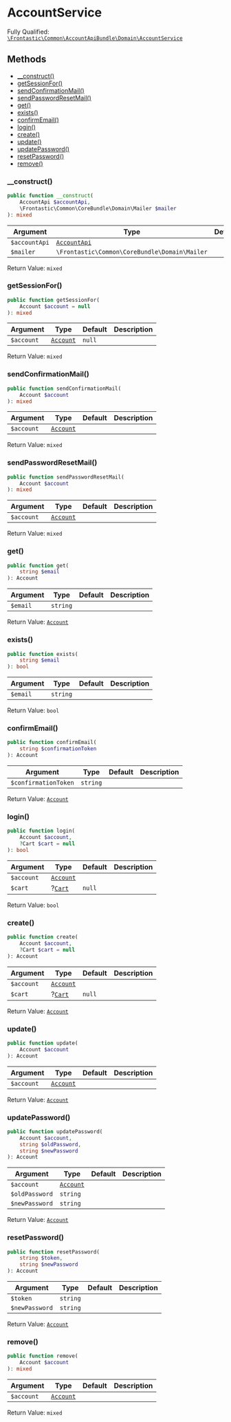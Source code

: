#  AccountService

Fully Qualified: [`\Frontastic\Common\AccountApiBundle\Domain\AccountService`](../../../../src/php/AccountApiBundle/Domain/AccountService.php)




## Methods

* [__construct()](#construct)
* [getSessionFor()](#getsessionfor)
* [sendConfirmationMail()](#sendconfirmationmail)
* [sendPasswordResetMail()](#sendpasswordresetmail)
* [get()](#get)
* [exists()](#exists)
* [confirmEmail()](#confirmemail)
* [login()](#login)
* [create()](#create)
* [update()](#update)
* [updatePassword()](#updatepassword)
* [resetPassword()](#resetpassword)
* [remove()](#remove)


### __construct()


```php
public function __construct(
    AccountApi $accountApi,
    \Frontastic\Common\CoreBundle\Domain\Mailer $mailer
): mixed
```






Argument|Type|Default|Description
--------|----|-------|-----------
`$accountApi`|[`AccountApi`](AccountApi.md)||
`$mailer`|`\Frontastic\Common\CoreBundle\Domain\Mailer`||

Return Value: `mixed`

### getSessionFor()


```php
public function getSessionFor(
    Account $account = null
): mixed
```






Argument|Type|Default|Description
--------|----|-------|-----------
`$account`|[`Account`](Account.md)|`null`|

Return Value: `mixed`

### sendConfirmationMail()


```php
public function sendConfirmationMail(
    Account $account
): mixed
```






Argument|Type|Default|Description
--------|----|-------|-----------
`$account`|[`Account`](Account.md)||

Return Value: `mixed`

### sendPasswordResetMail()


```php
public function sendPasswordResetMail(
    Account $account
): mixed
```






Argument|Type|Default|Description
--------|----|-------|-----------
`$account`|[`Account`](Account.md)||

Return Value: `mixed`

### get()


```php
public function get(
    string $email
): Account
```






Argument|Type|Default|Description
--------|----|-------|-----------
`$email`|`string`||

Return Value: [`Account`](Account.md)

### exists()


```php
public function exists(
    string $email
): bool
```






Argument|Type|Default|Description
--------|----|-------|-----------
`$email`|`string`||

Return Value: `bool`

### confirmEmail()


```php
public function confirmEmail(
    string $confirmationToken
): Account
```






Argument|Type|Default|Description
--------|----|-------|-----------
`$confirmationToken`|`string`||

Return Value: [`Account`](Account.md)

### login()


```php
public function login(
    Account $account,
    ?Cart $cart = null
): bool
```






Argument|Type|Default|Description
--------|----|-------|-----------
`$account`|[`Account`](Account.md)||
`$cart`|?[`Cart`](../../CartApiBundle/Domain/Cart.md)|`null`|

Return Value: `bool`

### create()


```php
public function create(
    Account $account,
    ?Cart $cart = null
): Account
```






Argument|Type|Default|Description
--------|----|-------|-----------
`$account`|[`Account`](Account.md)||
`$cart`|?[`Cart`](../../CartApiBundle/Domain/Cart.md)|`null`|

Return Value: [`Account`](Account.md)

### update()


```php
public function update(
    Account $account
): Account
```






Argument|Type|Default|Description
--------|----|-------|-----------
`$account`|[`Account`](Account.md)||

Return Value: [`Account`](Account.md)

### updatePassword()


```php
public function updatePassword(
    Account $account,
    string $oldPassword,
    string $newPassword
): Account
```






Argument|Type|Default|Description
--------|----|-------|-----------
`$account`|[`Account`](Account.md)||
`$oldPassword`|`string`||
`$newPassword`|`string`||

Return Value: [`Account`](Account.md)

### resetPassword()


```php
public function resetPassword(
    string $token,
    string $newPassword
): Account
```






Argument|Type|Default|Description
--------|----|-------|-----------
`$token`|`string`||
`$newPassword`|`string`||

Return Value: [`Account`](Account.md)

### remove()


```php
public function remove(
    Account $account
): mixed
```






Argument|Type|Default|Description
--------|----|-------|-----------
`$account`|[`Account`](Account.md)||

Return Value: `mixed`

